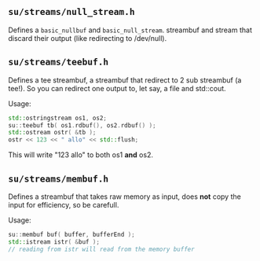 ## `su/streams/null_stream.h`

Defines a `basic_nullbuf` and `basic_null_stream`. streambuf
and stream that discard their output (like redirecting to
/dev/null).

## `su/streams/teebuf.h`

Defines a tee streambuf, a streambuf that redirect to 2 sub
streambuf (a tee!). So you can redirect one output to, let say, a file and
std::cout.

Usage:
```C++
std::ostringstream os1, os2;
su::teebuf tb( os1.rdbuf(), os2.rdbuf() );
std::ostream ostr( &tb );
ostr << 123 << " allo" << std::flush;
```

This will write "123 allo" to both os1 **and** os2.

## `su/streams/membuf.h`

Defines a streambuf that takes raw memory as input, does
**not** copy the input for efficiency, so be carefull.

Usage:
```C++
su::membuf buf( buffer, bufferEnd );
std::istream istr( &buf );
// reading from istr will read from the memory buffer
```
